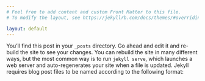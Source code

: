 ```yaml
---
# Feel free to add content and custom Front Matter to this file.
# To modify the layout, see https://jekyllrb.com/docs/themes/#overriding-theme-defaults

layout: default
---
```


You’ll find this post in your `_posts` directory. Go ahead and edit it and re-build the site to see your changes. You can rebuild the site in many different ways, but the most common way is to run `jekyll serve`, which launches a web server and auto-regenerates your site when a file is updated.
<audio src="https://github.com/f4f5/f4f5.github.io/blob/master/music/planet.mp3?raw=true" autoplay="autoplay">
    Your browser does not support the audio element.
</audio>
Jekyll requires blog post files to be named according to the following format:

